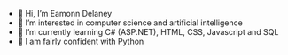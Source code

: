 - 👋 Hi, I’m Eamonn Delaney
- 👀 I’m interested in computer science and artificial intelligence
- 🌱 I’m currently learning C# (ASP.NET), HTML, CSS, Javascript and SQL
- 👀 I am fairly confident with Python
<!---
- 💞️ I’m looking to collaborate on ...
- 📫 How to reach me ...
--->

<!---
eamonnd1/eamonnd1 is a ✨ special ✨ repository because its `README.md` (this file) appears on your GitHub profile.
You can click the Preview link to take a look at your changes.
--->
